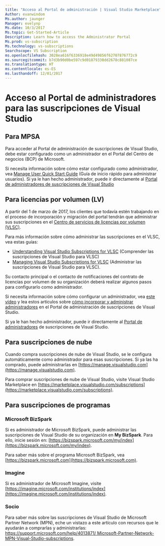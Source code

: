 ```yaml
---
title: "Acceso al Portal de administración | Visual Studio Marketplace"
Author: evanwindom
Ms.author: jaunger
Manager: evelynp
Ms.date: 10/3/2017
Ms.topic: Get-Started-Article
Description: Learn how to access the Administrator Portal
Ms.prod: vs-subscription
Ms.technology: vs-subscriptions
Searchscope: VS Subscription
ms.openlocfilehash: 3028ea616f6336918e49d49856f62707876772c9
ms.sourcegitcommit: b7d3b90d0be597c9d01879338dd2678c881087ce
ms.translationtype: HT
ms.contentlocale: es-ES
ms.lasthandoff: 12/01/2017
---
```

# <a name="accessing-the-visual-studio-subscriptions-administrator-portal"></a>Acceso al Portal de administradores para las suscripciones de Visual Studio
## <a name="for-mpsa"></a>Para MPSA
Para acceder al Portal de administración de suscripciones de Visual Studio, debe estar configurado como un administrador en el Portal del Centro de negocios (BCP) de Microsoft. 

Si necesita información sobre cómo estar configurado como administrador, vea [Manage User Quick Start Guide](https://mvlc.blob.core.windows.net/en-us/MVLC_QS_Manage_Users.pdf) (Guía de inicio rápido para administrar usuarios). Si ya le han hecho administrador, puede ir directamente al [Portal de administradores de suscripciones de Visual Studio](https://manage.visualstudio.com)

## <a name="for-volume-licensing-vl"></a>Para licencias por volumen (LV)
A partir del 1 de marzo de 2017, los clientes que todavía estén trabajando en el proceso de incorporación y migración del portal tendrán que administrar sus suscripciones en el [Centro de servicios de licencias por volumen (VLSC)](https://www.microsoft.com/Licensing/servicecenter/default.aspx). 

Para más información sobre cómo administrar las suscripciones en el VLSC, vea estas guías:
- [Understanding Visual Studio Subscriptions for VLSC](https://www.visualstudio.com/wp-content/uploads/2016/11/Understanding-Visual-Studio-Subscriptions-Administration-Guide-for-VLSC.pdf) (Comprender las suscripciones de Visual Studio para VLSC)  
- [Managing Visual Studio Subscriptions for VLSC](https://www.visualstudio.com/wp-content/uploads/2016/11/Managing-Visual-Studio-Subscriptions-Administration-Guide-for-VLSC.pdf) (Administrar las suscripciones de Visual Studio para VLSC). 

Su contacto principal o el contacto de notificaciones del contrato de licencias por volumen de su organización deberá realizar algunos pasos para configurarlo como administrador. 

Si necesita información sobre cómo configurar un administrador, vea [este vídeo](https://channel9.msdn.com/Series/Visual-Studio-Subscriptions-Administration/Onboarding-your-organization-to-the-new-Visual-Studio-Subscription-Administration-Portal-and-setting) y lea estos artículos sobre [cómo incorporar y administrar administradores](https://go.microsoft.com/fwlink/?linkid=839391) en el Portal de administración de suscripciones de Visual Studio. 

Si ya le han hecho administrador, puede ir directamente al [Portal de administradores](https://manage.visualstudio.com) de suscripciones de Visual Studio.

## <a name="for-cloud-subscriptions"></a>Para suscripciones de nube
Cuando compra suscripciones de nube de Visual Studio, se le configura automáticamente como administrador para esas suscripciones.  Si ya las ha comprado, puede administrarlas en [https://manage.visualstudio.com](https://manage.visualstudio.com).

Para comprar suscripciones de nube de Visual Studio, visite Visual Studio Marketplace en [https://marketplace.visualstudio.com/subscriptions](https://marketplace.visualstudio.com/subscriptions).


## <a name="for-programs-subscriptions"></a>Para suscripciones de programas

### <a name="microsoft-bizspark"></a>Microsoft BizSpark
Si es administrador de Microsoft BizSpark, puede administrar las suscripciones de Visual Studio de su organización en **My BizSpark**. Para ello, inicie sesión en: [https://bizspark.microsoft.com/my/index](https://bizspark.microsoft.com/my/index).

Para saber más sobre el programa Microsoft BizSpark, vea [https://bizspark.microsoft.com](https://bizspark.microsoft.com).


### <a name="imagine"></a>Imagine
Si es administrador de Microsoft Imagine, visite [https://imagine.microsoft.com/institutions/index](https://imagine.microsoft.com/institutions/index).


### <a name="partner"></a>Socio
Para saber más sobre las suscripciones de Visual Studio de Microsoft Partner Network (MPN), eche un vistazo a este artículo con recursos que le ayudarán a comprarlas y administrarlas: [https://support.microsoft.com/help/4013871/ Microsoft-Partner-Network-MPN-Visual-Studio-subscriptions](https://support.microsoft.com/help/4013871/microsoft-partner-network-mpn-visual-studio-subscriptions).